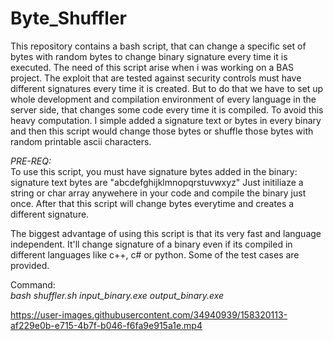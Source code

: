 # Byte_Shuffler
This repository contains a bash script, that can change a specific set of bytes with random bytes to change binary signature every time it is executed.
The need of this script arise when i was working on a BAS project. The exploit that are tested against security controls must have different signatures every time it is created.
But to do that we have to set up whole development and compilation environment of every language in the server side, that changes some code every time it is compiled.
To avoid this heavy computation. I simple added a signature text or bytes in every binary and then this script would change those bytes or shuffle those bytes with random printable ascii characters. <br />

*PRE-REQ:* <br />
To use this script, you must have signature bytes added in the binary: signature text bytes are "abcdefghijklmnopqrstuvwxyz"
Just initiliaze a string or char array anywehere in your code and compile the binary just once. After that this script will change bytes everytime and creates a different signature.<br />

The biggest advantage of using this script is that its very fast and language independent. It'll change signature of a binary even if its compiled in different languages like c++, c# or python. Some of the test cases are provided.<br />

Command:<br />
*bash shuffler.sh input_binary.exe output_binary.exe*<br />


https://user-images.githubusercontent.com/34940939/158320113-af229e0b-e715-4b7f-b046-f6fa9e915a1e.mp4

